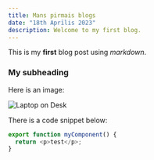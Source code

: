 ```yaml
---
title: Mans pirmais blogs
date: "18th Aprīlis 2023"
description: Welcome to my first blog.
---
```


This is my **first** blog post using _markdown_.

### My subheading

Here is an image:

![Laptop on Desk](https://unsplash.com/photos/95YRwf6CNw8)

There is a code snippet below:

```js
export function myComponent() {
  return <p>test</p>;
}
```
